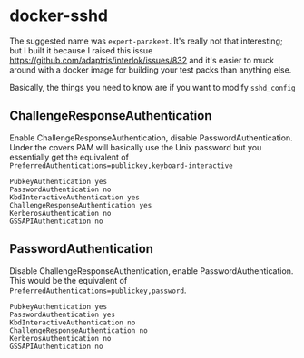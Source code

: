 # docker-sshd

The suggested name was `expert-parakeet`. It's really not that interesting; but I built it because I raised this issue https://github.com/adaptris/interlok/issues/832 and it's easier to muck around with a docker image for building your test packs than anything else.

Basically, the things you need to know are if you want to modify `sshd_config`

## ChallengeResponseAuthentication

Enable ChallengeResponseAuthentication, disable PasswordAuthentication. Under the covers PAM will basically use the Unix password but you essentially get the equivalent of `PreferredAuthentications=publickey,keyboard-interactive`

```
PubkeyAuthentication yes
PasswordAuthentication no
KbdInteractiveAuthentication yes
ChallengeResponseAuthentication yes
KerberosAuthentication no
GSSAPIAuthentication no
```


## PasswordAuthentication

Disable ChallengeResponseAuthentication, enable PasswordAuthentication. This would be the equivalent of `PreferredAuthentications=publickey,password`.

```
PubkeyAuthentication yes
PasswordAuthentication yes
KbdInteractiveAuthentication no
ChallengeResponseAuthentication no
KerberosAuthentication no
GSSAPIAuthentication no
```

